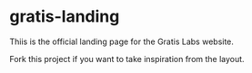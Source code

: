 # gratis-landing

Thiis is the official landing page for the Gratis Labs website. 

Fork this project if you want to take inspiration from the layout.
